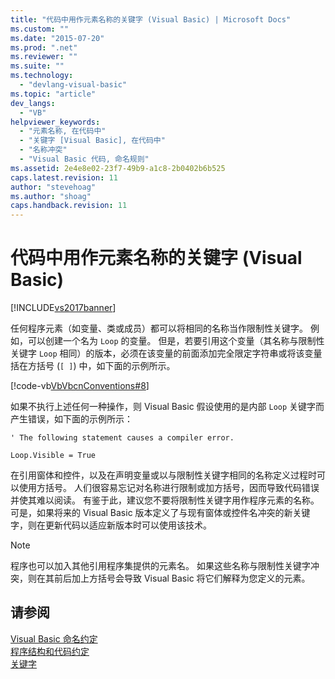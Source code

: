 ```yaml
---
title: "代码中用作元素名称的关键字 (Visual Basic) | Microsoft Docs"
ms.custom: ""
ms.date: "2015-07-20"
ms.prod: ".net"
ms.reviewer: ""
ms.suite: ""
ms.technology: 
  - "devlang-visual-basic"
ms.topic: "article"
dev_langs: 
  - "VB"
helpviewer_keywords: 
  - "元素名称, 在代码中"
  - "关键字 [Visual Basic], 在代码中"
  - "名称冲突"
  - "Visual Basic 代码, 命名规则"
ms.assetid: 2e4e8e02-23f7-49b9-a1c8-2b0402b6b525
caps.latest.revision: 11
author: "stevehoag"
ms.author: "shoag"
caps.handback.revision: 11
---
```

# 代码中用作元素名称的关键字 (Visual Basic)
[!INCLUDE[vs2017banner](../../../visual-basic/includes/vs2017banner.md)]

任何程序元素（如变量、类或成员）都可以将相同的名称当作限制性关键字。  例如，可以创建一个名为 `Loop` 的变量。  但是，若要引用这个变量（其名称与限制性关键字 `Loop` 相同）的版本，必须在该变量的前面添加完全限定字符串或将该变量括在方括号 \(`[ ]`\) 中，如下面的示例所示。  
  
 [!code-vb[VbVbcnConventions#8](../../../visual-basic/programming-guide/language-features/codesnippet/VisualBasic/keywords-as-element-names-in-code_1.vb)]  
  
 如果不执行上述任何一种操作，则 Visual Basic 假设使用的是内部 `Loop` 关键字而产生错误，如下面的示例所示：  
  
 `' The following statement causes a compiler error.`  
  
 `Loop.Visible = True`  
  
 在引用窗体和控件，以及在声明变量或以与限制性关键字相同的名称定义过程时可以使用方括号。  人们很容易忘记对名称进行限制或加方括号，因而导致代码错误并使其难以阅读。  有鉴于此，建议您不要将限制性关键字用作程序元素的名称。  可是，如果将来的 Visual Basic 版本定义了与现有窗体或控件名冲突的新关键字，则在更新代码以适应新版本时可以使用该技术。  
  
> [!NOTE]
>  程序也可以加入其他引用程序集提供的元素名。  如果这些名称与限制性关键字冲突，则在其前后加上方括号会导致 Visual Basic 将它们解释为您定义的元素。  
  
## 请参阅  
 [Visual Basic 命名约定](../../../visual-basic/programming-guide/program-structure/naming-conventions.md)   
 [程序结构和代码约定](../../../visual-basic/programming-guide/program-structure/program-structure-and-code-conventions.md)   
 [关键字](../../../visual-basic/language-reference/keywords/index.md)